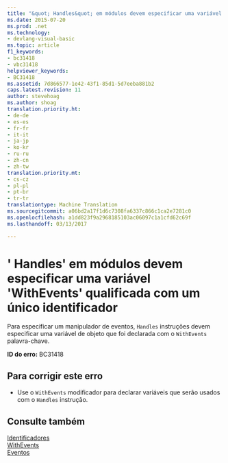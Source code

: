 ```yaml
---
title: "&quot; Handles&quot; em módulos devem especificar uma variável &quot;WithEvents&quot; qualificada com um único identificador | Documentos do Microsoft"
ms.date: 2015-07-20
ms.prod: .net
ms.technology:
- devlang-visual-basic
ms.topic: article
f1_keywords:
- bc31418
- vbc31418
helpviewer_keywords:
- BC31418
ms.assetid: 7d866577-1e42-43f1-85d1-5d7eeba881b2
caps.latest.revision: 11
author: stevehoag
ms.author: shoag
translation.priority.ht:
- de-de
- es-es
- fr-fr
- it-it
- ja-jp
- ko-kr
- ru-ru
- zh-cn
- zh-tw
translation.priority.mt:
- cs-cz
- pl-pl
- pt-br
- tr-tr
translationtype: Machine Translation
ms.sourcegitcommit: a06bd2a17f1d6c7308fa6337c866c1ca2e7281c0
ms.openlocfilehash: a1dd823f9a2968185103ac06097c1a1cfd62c69f
ms.lasthandoff: 03/13/2017

---
```

# <a name="39handles39-in-modules-must-specify-a-39withevents39-variable-qualified-with-a-single-identifier"></a>' Handles' em módulos devem especificar uma variável 'WithEvents' qualificada com um único identificador
Para especificar um manipulador de eventos, `Handles` instruções devem especificar uma variável de objeto que foi declarada com o `WithEvents` palavra-chave.  
  
 **ID do erro:** BC31418  
  
## <a name="to-correct-this-error"></a>Para corrigir este erro  
  
-   Use o `WithEvents` modificador para declarar variáveis que serão usados com o `Handles` instrução.  
  
## <a name="see-also"></a>Consulte também  
 [Identificadores](../../visual-basic/language-reference/statements/handles-clause.md)   
 [WithEvents](../../visual-basic/language-reference/modifiers/withevents.md)   
 [Eventos](../../visual-basic/programming-guide/language-features/events/index.md)
